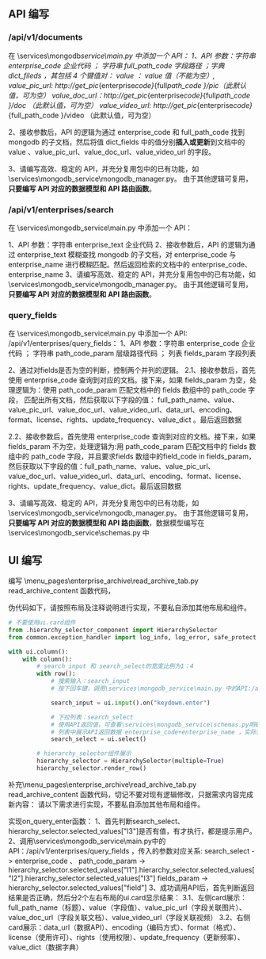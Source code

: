 ## API 编写

### /api/v1/documents

在 \services\mongodb*service\main.py 中添加一个 API：
1、API 参数：字符串 enterprise_code 企业代码 ； 字符串 full_path_code 字段路径 ；字典 dict_fileds ，其包括 4 个键值对：
value ： value 值（不能为空）,
value_pic_url: http://get_pic*{enterprise*code}*{full*path_code }/pic（此默认值，可为空）
value_doc_url：http://get_pic*{enterprise*code}*{full*path_code }/doc （此默认值，可为空）
value_video_url: http://get_pic*{enterprise*code}*{full_path_code }/video （此默认值，可为空）

2、接收参数后，API 的逻辑为通过 enterprise_code 和 full_path_code 找到 mongodb 的子文档，然后将值 dict_fields 中的值分别**插入或更新**到文档中的 value 、value_pic_url、value_doc_url、value_video_url 的字段。

3、请编写高效、稳定的 API，并充分复用包中的已有功能，如\services\mongodb_service\mongodb_manager.py。 由于其他逻辑可复用，**只要编写 API 对应的数据模型和 API 路由函数**。

### /api/v1/enterprises/search

在 \services\mongodb_service\main.py 中添加一个 API：

1、API 参数：字符串 enterprise_text 企业代码
2、接收参数后，API 的逻辑为通过 enterprise_text 模糊查找 mongodb 的子文档，对 enterprise_code 与 enterprise_name 进行模糊匹配。然后返回检索的文档中的 enterprise_code、enterprise_name
3、请编写高效、稳定的 API，并充分复用包中的已有功能，如\services\mongodb_service\mongodb_manager.py。 由于其他逻辑可复用，**只要编写 API 对应的数据模型和 API 路由函数**。

### query_fields

在 \services\mongodb_service\main.py 中添加一个 API: /api/v1/enterprises/query_fields：
1、API 参数：字符串 enterprise_code 企业代码 ； 字符串 path_code_param 层级路径代码 ； 列表 fields_param 字段列表

2、通过对fields是否为空的判断，控制两个并列的逻辑。
2.1、接收参数后，首先使用 enterprise_code 查询到对应的文档。接下来，如果 fields_param 为空，处理逻辑为：使用 path_code_param 匹配文档中的 fields 数组中的 path_code 字段， 匹配出所有文档，然后获取以下字段的值： full_path_name、value、value_pic_url、value_doc_url、value_video_url、data_url、encoding、format、license、rights、update_frequency、value_dict 。最后返回数据

2.2、接收参数后，首先使用 enterprise_code 查询到对应的文档。接下来，如果 fields_param 不为空，处理逻辑为:用 path_code_param 匹配文档中的 fields 数组中的 path_code 字段，并且要求fields 数组中的field_code in fields_param，然后获取以下字段的值：full_path_name、value、value_pic_url、value_doc_url、value_video_url、data_url、encoding、format、license、rights、update_frequency、value_dict。最后返回数据

3、请编写高效、稳定的 API，并充分复用包中的已有功能，如\services\mongodb_service\mongodb_manager.py。 由于其他逻辑可复用，**只要编写 API 对应的数据模型和 API 路由函数**，数据模型编写在\services\mongodb_service\schemas.py 中

## UI 编写

编写 \menu_pages\enterprise_archive\read_archive_tab.py read_archive_content 函数代码，

伪代码如下，请按照布局及注释说明进行实现，不要私自添加其他布局和组件。

```py
# 不要使用ui.card组件
from .hierarchy_selector_component import HierarchySelector
from common.exception_handler import log_info, log_error, safe_protect

with ui.column():
    with column():
        # search_input 和 search_select的宽度比例为1：4
        with row():
            # 搜索输入：search_input
            # 按下回车键，调用\services\mongodb_service\main.py 中的API:/api/v1/enterprises/search

            search_input = ui.input().on("keydown.enter")

            # 下拉列表：search_select
            # 使用API返回值，可查看\services\mongodb_service\schemas.py明确返回的数据模型；
            # 列表中展示API返回数据 enterprise_code+enterprise_name ，实际要使用的是enterprise_code
            search_select = ui.select()

        # hierarchy_selector组件展示
        hierarchy_selector = HierarchySelector(multiple=True)
        hierarchy_selector.render_row()
```

补充\menu_pages\enterprise_archive\read_archive_tab.py read_archive_content 函数代码，切记不要对现有逻辑修改，只据需求内容完成新内容：
请以下需求进行实现，不要私自添加其他布局和组件。

实现on_query_enter函数：
1、首先判断search_select、hierarchy_selector.selected_values["l3"]是否有值，有才执行，都是提示用户。
2、调用\services\mongodb_service\main.py中的API：/api/v1/enterprises/query_fields ，传入的参数对应关系:
search_select -> enterprise_code 、
path_code_param -> hierarchy_selector.selected_values["l1"].hierarchy_selector.selected_values["l2"].hierarchy_selector.selected_values["l3"]
fields_param -> hierarchy_selector.selected_values["field"]
3、成功调用API后，首先判断返回结果是否正确，然后分2个左右布局的ui.card显示结果：
3.1、左侧card展示：full_path_name（标题）、value（字段值）、value_pic_url（字段关联图片）、value_doc_url（字段关联文档）、value_video_url（字段关联视频）
3.2、右侧card展示：data_url（数据API）、encoding（编码方式）、format（格式）、license（使用许可）、rights（使用权限）、update_frequency（更新频率）、value_dict（数据字典）